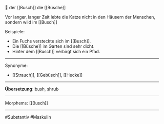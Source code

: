🔵 der [[Busch]]
die [[Büsche]]

Vor langer, langer Zeit lebte die Katze nicht in den Häusern der Menschen, sondern wild im [[Busch]]

Beispiele:

- Ein Fuchs versteckte sich im [[Busch]].
- Die [[Büsche]] im Garten sind sehr dicht.
- Hinter dem [[Busch]] verbirgt sich ein Pfad.

---
Synonyme:
- [[Strauch]], [[Gebüsch]], [[Hecke]]

---
**Übersetzung**: bush, shrub

---

Morphems:
[[Busch]]

---
#Substantiv #Maskulin

